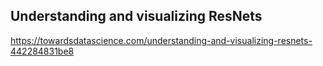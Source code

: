 ## Understanding and visualizing ResNets
https://towardsdatascience.com/understanding-and-visualizing-resnets-442284831be8

